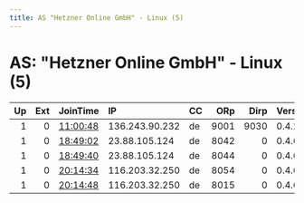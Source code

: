 ```yaml
---
title: AS "Hetzner Online GmbH" - Linux (5)
---
```


# AS: "Hetzner Online GmbH" - Linux (5)

|   Up |   Ext | JoinTime                                                                                              | IP             | CC   |   ORp |   Dirp | Version   | Contact                   | Nickname        |   eFamMembers |
|-----:|------:|:------------------------------------------------------------------------------------------------------|:---------------|:-----|------:|-------:|:----------|:--------------------------|:----------------|--------------:|
|    1 |     0 | [11:00:48](https://nusenu.github.io/OrNetStats/w/relay/322E217ABF417B9B1C1F1BE1C099314202D8A546.html) | 136.243.90.232 | de   |  9001 |   9030 | 0.4.2.7   | nwndkddeimbenfvvrh@nthrw. | TorTor          |             1 |
|    1 |     0 | [18:49:02](https://nusenu.github.io/OrNetStats/w/relay/D6A17C6FD1F339DB94AB07497BB8B1EA59E576D7.html) | 23.88.105.124  | de   |  8042 |      0 | 0.4.6.9   | email:abuse lokodlare.co  | hetzDEicebeer55 |           153 |
|    1 |     0 | [18:49:40](https://nusenu.github.io/OrNetStats/w/relay/6B862A18DC88E988508072A1F704D7639147AE32.html) | 23.88.105.124  | de   |  8044 |      0 | 0.4.6.9   | email:abuse lokodlare.co  | hetzDEicebeer56 |           153 |
|    1 |     0 | [20:14:34](https://nusenu.github.io/OrNetStats/w/relay/B77F76AF93D1981374FAB78D145F1E8E416626E8.html) | 116.203.32.250 | de   |  8054 |      0 | 0.4.6.9   | email:abuse lokodlare.co  | hetzDEicebeer57 |           153 |
|    1 |     0 | [20:14:48](https://nusenu.github.io/OrNetStats/w/relay/1C486D97A570B175811F49681E7228AFDB21553F.html) | 116.203.32.250 | de   |  8015 |      0 | 0.4.6.9   | email:abuse lokodlare.co  | hetzDEicebeer58 |           153 |
